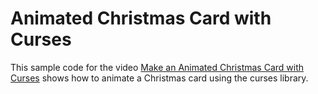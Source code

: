 # Animated Christmas Card with Curses

This sample code for the video [Make an Animated Christmas Card with Curses](https://www.youtube.com/watch?v=by0aky4aV14) shows how to animate a Christmas card using the curses library.
